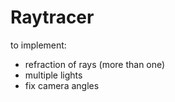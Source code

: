# Raytracer

to implement:
- refraction of rays (more than one)
- multiple lights
- fix camera angles

